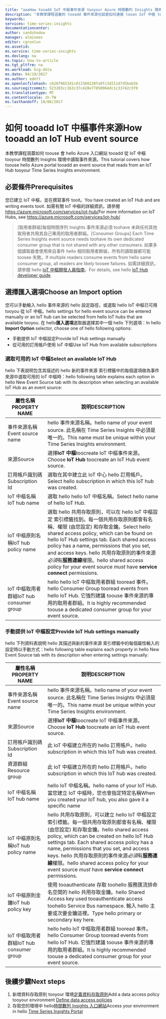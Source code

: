 ```yaml
---
title: "aaaHow tooadd IoT 中樞事件來源 tooyour Azure 時間數列 Insights 環境 |Microsoft 文件"
description: "本教學課程涵蓋的 tooadd 事件來源也就是如何連接 tooan IoT 中樞 tooyour 時間數列 Insights 環境"
keywords: 
services: time-series-insights
documentationcenter: 
author: sandshadow
manager: almineev
editor: cgronlun
ms.assetid: 
ms.service: time-series-insights
ms.devlang: na
ms.topic: how-to-article
ms.tgt_pltfrm: na
ms.workload: big-data
ms.date: 04/19/2017
ms.author: edett
ms.openlocfilehash: c626f9653d1c012360120fa9fc3d211d7d5beb5b
ms.sourcegitcommit: 523283cc1b3c37c428e77850964dc1c33742c5f0
ms.translationtype: MT
ms.contentlocale: zh-TW
ms.lasthandoff: 10/06/2017
---
```

# <a name="how-tooadd-an-iot-hub-event-source"></a><span data-ttu-id="4b71c-103">如何 tooadd IoT 中樞事件來源</span><span class="sxs-lookup"><span data-stu-id="4b71c-103">How tooadd an IoT Hub event source</span></span>

<span data-ttu-id="4b71c-104">本教學課程涵蓋如何 toouse 會 hello Azure 入口網站 tooadd 從 IoT 中樞 tooyour 時間數列 Insights 環境中讀取事件來源。</span><span class="sxs-lookup"><span data-stu-id="4b71c-104">This tutorial covers how toouse hello Azure portal tooadd an event source that reads from an IoT Hub tooyour Time Series Insights environment.</span></span>

## <a name="prerequisites"></a><span data-ttu-id="4b71c-105">必要條件</span><span class="sxs-lookup"><span data-stu-id="4b71c-105">Prerequisites</span></span>

<span data-ttu-id="4b71c-106">您已建立 IoT 中樞，並在撰寫事件 tooit。</span><span class="sxs-lookup"><span data-stu-id="4b71c-106">You have created an IoT Hub and are writing events tooit.</span></span> <span data-ttu-id="4b71c-107">如需有關 IoT 中樞的詳細資訊，請參閱 <https://azure.microsoft.com/services/iot-hub/></span><span class="sxs-lookup"><span data-stu-id="4b71c-107">For more information on IoT Hubs, see <https://azure.microsoft.com/services/iot-hub/></span></span>

> <span data-ttu-id="4b71c-108">[取用者群組]每個時間序列 Insights 事件來源必須 toohave 未與任何其他取用者共用其自己專用的取用者群組。</span><span class="sxs-lookup"><span data-stu-id="4b71c-108">[Consumer Groups] Each Time Series Insights event source needs toohave its own dedicated consumer group that is not shared with any other consumers.</span></span> <span data-ttu-id="4b71c-109">如果多個讀取器會使用來自事件 hello 相同取用者群組，所有的讀取器都可能 toosee 失敗。</span><span class="sxs-lookup"><span data-stu-id="4b71c-109">If multiple readers consume events from hello same consumer group, all readers are likely toosee failures.</span></span> <span data-ttu-id="4b71c-110">如需詳細資訊，請參閱 hello [IoT 中樞開發人員指南](../iot-hub/iot-hub-devguide.md)。</span><span class="sxs-lookup"><span data-stu-id="4b71c-110">For details, see hello [IoT Hub developer guide](../iot-hub/iot-hub-devguide.md).</span></span>

## <a name="choose-an-import-option"></a><span data-ttu-id="4b71c-111">選擇匯入選項</span><span class="sxs-lookup"><span data-stu-id="4b71c-111">Choose an Import option</span></span>

<span data-ttu-id="4b71c-112">您可以手動輸入 hello 事件來源的 hello 設定路徑，或選取 hello IoT 中樞已可用 tooyou 從 IoT 中樞。</span><span class="sxs-lookup"><span data-stu-id="4b71c-112">hello settings for hello event source can be entered manually or an IoT hub can be selected from hello IoT hubs that are available tooyou.</span></span>
<span data-ttu-id="4b71c-113">在 hello**匯入選項**選取器選擇其中一個 hello 下列選項：</span><span class="sxs-lookup"><span data-stu-id="4b71c-113">In hello **Import Option** selector, choose one of hello following options:</span></span>

* <span data-ttu-id="4b71c-114">手動提供 IoT 中樞設定</span><span class="sxs-lookup"><span data-stu-id="4b71c-114">Provide IoT Hub settings manually</span></span>
* <span data-ttu-id="4b71c-115">從可用的訂用帳戶使用 IoT 中樞</span><span class="sxs-lookup"><span data-stu-id="4b71c-115">Use IoT Hub from available subscriptions</span></span>

### <a name="select-an-available-iot-hub"></a><span data-ttu-id="4b71c-116">選取可用的 IoT 中樞</span><span class="sxs-lookup"><span data-stu-id="4b71c-116">Select an available IoT Hub</span></span>

<span data-ttu-id="4b71c-117">hello 下表說明包含其描述的 hello 新的事件來源 索引標籤中的每個選項做為事件來源中選取可用的 IoT 中樞時：</span><span class="sxs-lookup"><span data-stu-id="4b71c-117">hello following table explains each option in hello New Event Source tab with its description when selecting an available IoT Hub as an event source:</span></span>

| <span data-ttu-id="4b71c-118">屬性名稱</span><span class="sxs-lookup"><span data-stu-id="4b71c-118">PROPERTY NAME</span></span> | <span data-ttu-id="4b71c-119">說明</span><span class="sxs-lookup"><span data-stu-id="4b71c-119">DESCRIPTION</span></span> |
| --- | --- |
| <span data-ttu-id="4b71c-120">事件來源名稱</span><span class="sxs-lookup"><span data-stu-id="4b71c-120">Event source name</span></span> | <span data-ttu-id="4b71c-121">hello 事件來源名稱。</span><span class="sxs-lookup"><span data-stu-id="4b71c-121">hello name of your event source.</span></span> <span data-ttu-id="4b71c-122">此名稱在 Time Series Insights 中必須是唯一的。</span><span class="sxs-lookup"><span data-stu-id="4b71c-122">This name must be unique within your Time Series Insights environment.</span></span>
| <span data-ttu-id="4b71c-123">來源</span><span class="sxs-lookup"><span data-stu-id="4b71c-123">Source</span></span> | <span data-ttu-id="4b71c-124">選擇**IoT 中樞**toocreate IoT 中樞事件來源。</span><span class="sxs-lookup"><span data-stu-id="4b71c-124">Choose **IoT Hub** toocreate an IoT Hub event source.</span></span>
| <span data-ttu-id="4b71c-125">訂用帳戶識別碼</span><span class="sxs-lookup"><span data-stu-id="4b71c-125">Subscription Id</span></span> | <span data-ttu-id="4b71c-126">選取在其中建立此 IoT 中心 hello 訂用帳戶。</span><span class="sxs-lookup"><span data-stu-id="4b71c-126">Select hello subscription in which this IoT hub was created.</span></span>
| <span data-ttu-id="4b71c-127">IoT 中樞名稱</span><span class="sxs-lookup"><span data-stu-id="4b71c-127">IoT hub name</span></span> | <span data-ttu-id="4b71c-128">選取 hello hello IoT 中樞名稱。</span><span class="sxs-lookup"><span data-stu-id="4b71c-128">Select hello name of hello IoT Hub.</span></span>
| <span data-ttu-id="4b71c-129">IoT 中樞原則名稱</span><span class="sxs-lookup"><span data-stu-id="4b71c-129">IoT hub policy name</span></span> | <span data-ttu-id="4b71c-130">選取 hello 共用存取原則，可以在 hello IoT 中樞設定 索引標籤找到。每一個共用存取原則都會有名稱、權限 (由您設定) 和存取金鑰。</span><span class="sxs-lookup"><span data-stu-id="4b71c-130">Select hello shared access policy, which can be found on hello IoT Hub settings tab. Each shared access policy has a name, permissions that you set, and access keys.</span></span> <span data-ttu-id="4b71c-131">hello 共用存取原則的事件來源*必須*有**服務連線**權限。</span><span class="sxs-lookup"><span data-stu-id="4b71c-131">hello shared access policy for your event source *must* have **service connect** permissions.</span></span>
| <span data-ttu-id="4b71c-132">IoT 中樞取用者群組</span><span class="sxs-lookup"><span data-stu-id="4b71c-132">IoT hub consumer group</span></span> | <span data-ttu-id="4b71c-133">hello hello IoT 中樞取用者群組 tooread 事件。</span><span class="sxs-lookup"><span data-stu-id="4b71c-133">hello Consumer Group tooread events from hello IoT Hub.</span></span> <span data-ttu-id="4b71c-134">它強烈建議 toouse 事件來源的專用的取用者群組。</span><span class="sxs-lookup"><span data-stu-id="4b71c-134">It is highly recommended toouse a dedicated consumer group for your event source.</span></span>

### <a name="provide-iot-hub-settings-manually"></a><span data-ttu-id="4b71c-135">手動提供 IoT 中樞設定</span><span class="sxs-lookup"><span data-stu-id="4b71c-135">Provide IoT Hub settings manually</span></span>

<span data-ttu-id="4b71c-136">hello 下列資料表說明 hello 其描述與新的事件來源 索引標籤中的每個屬性輸入的設定時以手動方式：</span><span class="sxs-lookup"><span data-stu-id="4b71c-136">hello following table explains each property in hello New Event Source tab with its description when entering settings manually:</span></span>

| <span data-ttu-id="4b71c-137">屬性名稱</span><span class="sxs-lookup"><span data-stu-id="4b71c-137">PROPERTY NAME</span></span> | <span data-ttu-id="4b71c-138">說明</span><span class="sxs-lookup"><span data-stu-id="4b71c-138">DESCRIPTION</span></span> |
| --- | --- |
| <span data-ttu-id="4b71c-139">事件來源名稱</span><span class="sxs-lookup"><span data-stu-id="4b71c-139">Event source name</span></span> | <span data-ttu-id="4b71c-140">hello 事件來源名稱。</span><span class="sxs-lookup"><span data-stu-id="4b71c-140">hello name of your event source.</span></span> <span data-ttu-id="4b71c-141">此名稱在 Time Series Insights 中必須是唯一的。</span><span class="sxs-lookup"><span data-stu-id="4b71c-141">This name must be unique within your Time Series Insights environment.</span></span>
| <span data-ttu-id="4b71c-142">來源</span><span class="sxs-lookup"><span data-stu-id="4b71c-142">Source</span></span> | <span data-ttu-id="4b71c-143">選擇**IoT 中樞**toocreate IoT 中樞事件來源。</span><span class="sxs-lookup"><span data-stu-id="4b71c-143">Choose **IoT Hub** toocreate an IoT Hub event source.</span></span>
| <span data-ttu-id="4b71c-144">訂用帳戶識別碼</span><span class="sxs-lookup"><span data-stu-id="4b71c-144">Subscription Id</span></span> | <span data-ttu-id="4b71c-145">此 IoT 中樞建立所在的 hello 訂用帳戶。</span><span class="sxs-lookup"><span data-stu-id="4b71c-145">hello subscription in which this IoT hub was created.</span></span>
| <span data-ttu-id="4b71c-146">資源群組</span><span class="sxs-lookup"><span data-stu-id="4b71c-146">Resource group</span></span> | <span data-ttu-id="4b71c-147">此 IoT 中樞建立所在的 hello 訂用帳戶。</span><span class="sxs-lookup"><span data-stu-id="4b71c-147">hello subscription in which this IoT hub was created.</span></span>
| <span data-ttu-id="4b71c-148">IoT 中樞名稱</span><span class="sxs-lookup"><span data-stu-id="4b71c-148">IoT hub name</span></span> | <span data-ttu-id="4b71c-149">hello IoT 中樞名稱。</span><span class="sxs-lookup"><span data-stu-id="4b71c-149">hello name of your IoT Hub.</span></span> <span data-ttu-id="4b71c-150">當您建立 IoT 中樞時，您也會指定特定名稱</span><span class="sxs-lookup"><span data-stu-id="4b71c-150">When you created your IoT hub, you also gave it a specific name</span></span>
| <span data-ttu-id="4b71c-151">IoT 中樞原則名稱</span><span class="sxs-lookup"><span data-stu-id="4b71c-151">IoT hub policy name</span></span> | <span data-ttu-id="4b71c-152">hello 共用存取原則，可以建立 hello IoT 中樞設定 索引標籤。每一個共用存取原則都會有名稱、權限 (由您設定) 和存取金鑰。</span><span class="sxs-lookup"><span data-stu-id="4b71c-152">hello shared access policy, which can be created on hello IoT Hub settings tab. Each shared access policy has a name, permissions that you set, and access keys.</span></span> <span data-ttu-id="4b71c-153">hello 共用存取原則的事件來源*必須*有**服務連線**權限。</span><span class="sxs-lookup"><span data-stu-id="4b71c-153">hello shared access policy for your event source *must* have **service connect** permissions.</span></span>
| <span data-ttu-id="4b71c-154">IoT 中樞原則金鑰</span><span class="sxs-lookup"><span data-stu-id="4b71c-154">IoT hub policy key</span></span> | <span data-ttu-id="4b71c-155">使用 tooauthenticate 存取 toohello 服務匯流排命名空間的 hello 共用存取金鑰。</span><span class="sxs-lookup"><span data-stu-id="4b71c-155">hello Shared Access key used tooauthenticate access toohello Service Bus namespace.</span></span> <span data-ttu-id="4b71c-156">輸入 hello 主要或次要金鑰這裡。</span><span class="sxs-lookup"><span data-stu-id="4b71c-156">Type hello primary or secondary key here.</span></span>
| <span data-ttu-id="4b71c-157">IoT 中樞取用者群組</span><span class="sxs-lookup"><span data-stu-id="4b71c-157">IoT hub consumer group</span></span> | <span data-ttu-id="4b71c-158">hello hello IoT 中樞取用者群組 tooread 事件。</span><span class="sxs-lookup"><span data-stu-id="4b71c-158">hello Consumer Group tooread events from hello IoT Hub.</span></span> <span data-ttu-id="4b71c-159">它強烈建議 toouse 事件來源的專用的取用者群組。</span><span class="sxs-lookup"><span data-stu-id="4b71c-159">It is highly recommended toouse a dedicated consumer group for your event source.</span></span>

## <a name="next-steps"></a><span data-ttu-id="4b71c-160">後續步驟</span><span class="sxs-lookup"><span data-stu-id="4b71c-160">Next steps</span></span>

1. <span data-ttu-id="4b71c-161">新增資料存取原則 tooyour 環境[定義資料存取原則](time-series-insights-data-access.md)</span><span class="sxs-lookup"><span data-stu-id="4b71c-161">Add a data access policy tooyour environment [Define data access policies](time-series-insights-data-access.md)</span></span>
1. <span data-ttu-id="4b71c-162">存取您的環境中 hello[時間數列 Insights 入口網站](https://insights.timeseries.azure.com)</span><span class="sxs-lookup"><span data-stu-id="4b71c-162">Access your environment in hello [Time Series Insights Portal](https://insights.timeseries.azure.com)</span></span>
